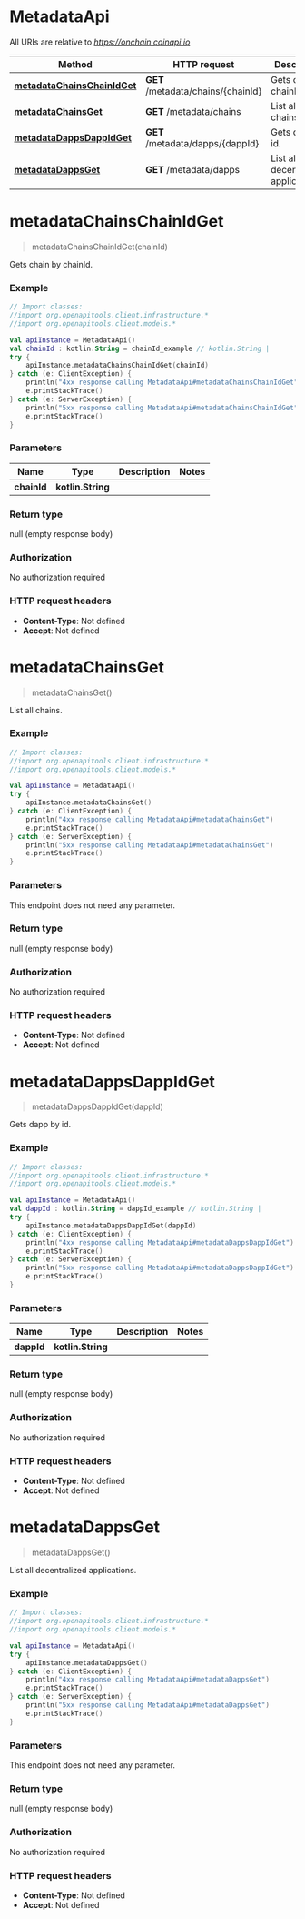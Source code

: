 # MetadataApi

All URIs are relative to *https://onchain.coinapi.io*

Method | HTTP request | Description
------------- | ------------- | -------------
[**metadataChainsChainIdGet**](MetadataApi.md#metadataChainsChainIdGet) | **GET** /metadata/chains/{chainId} | Gets chain by chainId.
[**metadataChainsGet**](MetadataApi.md#metadataChainsGet) | **GET** /metadata/chains | List all chains.
[**metadataDappsDappIdGet**](MetadataApi.md#metadataDappsDappIdGet) | **GET** /metadata/dapps/{dappId} | Gets dapp by id.
[**metadataDappsGet**](MetadataApi.md#metadataDappsGet) | **GET** /metadata/dapps | List all decentralized applications.


<a id="metadataChainsChainIdGet"></a>
# **metadataChainsChainIdGet**
> metadataChainsChainIdGet(chainId)

Gets chain by chainId.

### Example
```kotlin
// Import classes:
//import org.openapitools.client.infrastructure.*
//import org.openapitools.client.models.*

val apiInstance = MetadataApi()
val chainId : kotlin.String = chainId_example // kotlin.String | 
try {
    apiInstance.metadataChainsChainIdGet(chainId)
} catch (e: ClientException) {
    println("4xx response calling MetadataApi#metadataChainsChainIdGet")
    e.printStackTrace()
} catch (e: ServerException) {
    println("5xx response calling MetadataApi#metadataChainsChainIdGet")
    e.printStackTrace()
}
```

### Parameters

Name | Type | Description  | Notes
------------- | ------------- | ------------- | -------------
 **chainId** | **kotlin.String**|  |

### Return type

null (empty response body)

### Authorization

No authorization required

### HTTP request headers

 - **Content-Type**: Not defined
 - **Accept**: Not defined

<a id="metadataChainsGet"></a>
# **metadataChainsGet**
> metadataChainsGet()

List all chains.

### Example
```kotlin
// Import classes:
//import org.openapitools.client.infrastructure.*
//import org.openapitools.client.models.*

val apiInstance = MetadataApi()
try {
    apiInstance.metadataChainsGet()
} catch (e: ClientException) {
    println("4xx response calling MetadataApi#metadataChainsGet")
    e.printStackTrace()
} catch (e: ServerException) {
    println("5xx response calling MetadataApi#metadataChainsGet")
    e.printStackTrace()
}
```

### Parameters
This endpoint does not need any parameter.

### Return type

null (empty response body)

### Authorization

No authorization required

### HTTP request headers

 - **Content-Type**: Not defined
 - **Accept**: Not defined

<a id="metadataDappsDappIdGet"></a>
# **metadataDappsDappIdGet**
> metadataDappsDappIdGet(dappId)

Gets dapp by id.

### Example
```kotlin
// Import classes:
//import org.openapitools.client.infrastructure.*
//import org.openapitools.client.models.*

val apiInstance = MetadataApi()
val dappId : kotlin.String = dappId_example // kotlin.String | 
try {
    apiInstance.metadataDappsDappIdGet(dappId)
} catch (e: ClientException) {
    println("4xx response calling MetadataApi#metadataDappsDappIdGet")
    e.printStackTrace()
} catch (e: ServerException) {
    println("5xx response calling MetadataApi#metadataDappsDappIdGet")
    e.printStackTrace()
}
```

### Parameters

Name | Type | Description  | Notes
------------- | ------------- | ------------- | -------------
 **dappId** | **kotlin.String**|  |

### Return type

null (empty response body)

### Authorization

No authorization required

### HTTP request headers

 - **Content-Type**: Not defined
 - **Accept**: Not defined

<a id="metadataDappsGet"></a>
# **metadataDappsGet**
> metadataDappsGet()

List all decentralized applications.

### Example
```kotlin
// Import classes:
//import org.openapitools.client.infrastructure.*
//import org.openapitools.client.models.*

val apiInstance = MetadataApi()
try {
    apiInstance.metadataDappsGet()
} catch (e: ClientException) {
    println("4xx response calling MetadataApi#metadataDappsGet")
    e.printStackTrace()
} catch (e: ServerException) {
    println("5xx response calling MetadataApi#metadataDappsGet")
    e.printStackTrace()
}
```

### Parameters
This endpoint does not need any parameter.

### Return type

null (empty response body)

### Authorization

No authorization required

### HTTP request headers

 - **Content-Type**: Not defined
 - **Accept**: Not defined

